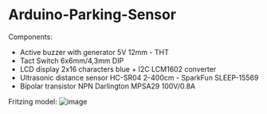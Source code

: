 # Arduino-Parking-Sensor

Components:
- Active buzzer with generator 5V 12mm - THT
- Tact Switch 6x6mm/4,3mm DIP
- LCD display 2x16 characters blue + I2C LCM1602 converter
- Ultrasonic distance sensor HC-SR04 2-400cm - SparkFun SLEEP-15569
- Bipolar transistor NPN Darlington MPSA29 100V/0.8A

Fritzing model:
![image](https://user-images.githubusercontent.com/91111354/167011366-4c76e9db-eb7e-416f-b126-ce8d7c4bb7ad.png)
